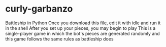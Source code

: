# curly-garbanzo
Battleship in Python
Once you download this file, edit it with idle and run it in the shell
After you set up your pieces, you may begin to play
This is a single-player game in which the bot's pieces are generated randomly and this game follows the same rules as battleship does
